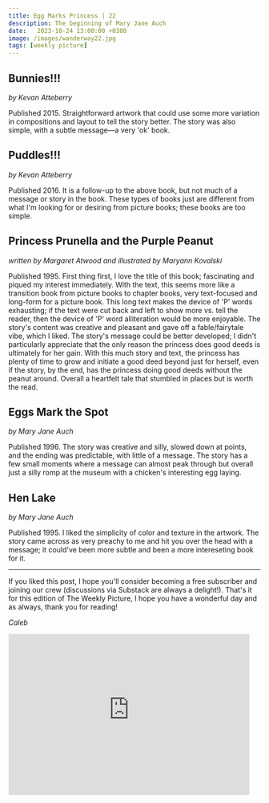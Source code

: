 ```yaml
---
title: Egg Marks Princess | 22
description: The beginning of Mary Jane Auch
date:   2023-10-24 13:00:00 +0300
image: /images/wanderway22.jpg
tags: [weekly picture]
---
```


## Bunnies!!!

*by Kevan Atteberry*

Published 2015. Straightforward artwork that could use some more variation in compositions and layout to tell the story better. The story was also simple, with a subtle message—a very 'ok' book.

## Puddles!!!

*by Kevan Atteberry*

Published 2016. It is a follow-up to the above book, but not much of a message or story in the book. These types of books just are different from what I'm looking for or desiring from picture books; these books are too simple.

## Princess Prunella and the Purple Peanut

*written by Margaret Atwood and illustrated by Maryann Kovalski*

Published 1995. First thing first, I love the title of this book; fascinating and piqued my interest immediately. With the text, this seems more like a transition book from picture books to chapter books, very text-focused and long-form for a picture book. This long text makes the device of 'P' words exhausting; if the text were cut back and left to show more vs. tell the reader, then the device of 'P' word alliteration would be more enjoyable. The story's content was creative and pleasant and gave off a fable/fairytale vibe, which I liked. The story's message could be better developed; I didn't particularly appreciate that the only reason the princess does good deeds is ultimately for her gain. With this much story and text, the princess has plenty of time to grow and initiate a good deed beyond just for herself, even if the story, by the end, has the princess doing good deeds without the peanut around. Overall a heartfelt tale that stumbled in places but is worth the read.

## Eggs Mark the Spot

*by Mary Jane Auch*

Published 1996. The story was creative and silly, slowed down at points, and the ending was predictable, with little of a message. The story has a few small moments where a message can almost peak through but overall just a silly romp at the museum with a chicken's interesting egg laying.

## Hen Lake

*by Mary Jane Auch*

Published 1995. I liked the simplicity of color and texture in the artwork. The story came across as very preachy to me and hit you over the head with a message; it could've been more subtle and been a more intereseting book for it.

***

If you liked this post, I hope you'll consider becoming a free subscriber and joining our crew (discussions via Substack are always a delight!). That's it for this edition of The Weekly Picture, I hope you have a wonderful day and as always, thank you for reading!

*Caleb*
    
<iframe src="https://thewanderway.substack.com/embed" width="480" height="320" style="border:1px solid #EEE; background:white;" frameborder="0" scrolling="no"></iframe>
